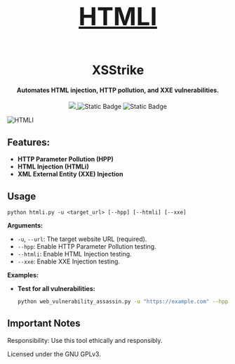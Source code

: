<h1 align="center">
  <br>
  <a href="https://github.com/vquid0/HTMLI"><h1>HTMLI</h1></a>
  <br>
  XSStrike
  <br>
</h1>

<h4 align="center">Automates HTML injection, HTTP pollution, and XXE vulnerabilities.</h4>

<p align="center">
  <a href="python.org">
    <img src="https://img.shields.io/badge/HTMLI-Python-blue">
  </a>
   <img alt="Static Badge" src="https://img.shields.io/badge/License-GPLv3-grey">
  </a>
      <img alt="Static Badge" src="https://img.shields.io/badge/Status-Beta-orange">
  </a>
</p>

![HTMLI](https://ibb.co.com/XDpqsYn)

## Features:

- **HTTP Parameter Pollution (HPP)**
- **HTML Injection (HTMLi)**
- **XML External Entity (XXE) Injection**

## Usage

`python htmli.py -u <target_url> [--hpp] [--htmli] [--xxe]`

**Arguments:**

- `-u`, `--url`: The target website URL (required).
- `--hpp`:  Enable HTTP Parameter Pollution testing.
- `--htmli`: Enable HTML Injection testing.
- `--xxe`: Enable XXE Injection testing. 

**Examples:**

- **Test for all vulnerabilities:**
  ```bash
  python web_vulnerability_assassin.py -u "https://example.com" --hpp --htmli --xxe

## Important Notes
Responsibility: Use this tool ethically and responsibly.

Licensed under the GNU GPLv3.
